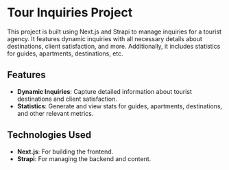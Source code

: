 # Tour Inquiries Project

This project is built using Next.js and Strapi to manage inquiries for a tourist agency. It features dynamic inquiries with all necessary details about destinations, client satisfaction, and more. Additionally, it includes statistics for guides, apartments, destinations, etc.

## Features

- **Dynamic Inquiries**: Capture detailed information about tourist destinations and client satisfaction.
- **Statistics**: Generate and view stats for guides, apartments, destinations, and other relevant metrics.

## Technologies Used

- **Next.js**: For building the frontend.
- **Strapi**: For managing the backend and content.
